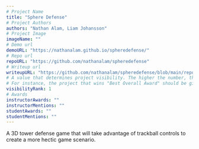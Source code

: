 ```yaml
---
# Project Name
title: "Sphere Defense"
# Project Authors
authors: "Nathan Alam, Liam Johansson"
# Project Image
imageName: ""
# Demo url
demoURL: "https://nathanalam.github.io/spheredefense/"
# Repo url
repoURL: "https://github.com/nathanalam/spheredefense"
# Writeup url
writeupURL: "https://github.com/nathanalam/spheredefense/blob/main/report.pdf"
# A value that determines project visibility. The higher the number, the closer it will appear to the top
# For instance, the project that wins "Best Overall Award" should be given the highest visibilityRank
visibilityRank: 1
# Awards
instructorAwards: ""
instructorMentions: ""
studentAwards: ""
studentMentions: ""
---
```

A 3D tower defense game that will take advantage of trackball controls to create a more hectic game scenario.
